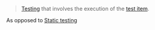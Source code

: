 
> [Testing](Testing.md) that involves the execution of the [test item](Test%20object.md).

As opposed to [Static testing](Static%20testing.md)